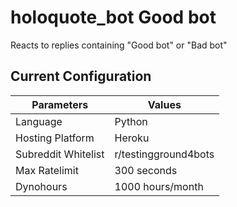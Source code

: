 # holoquote_bot Good bot
Reacts to replies containing "Good bot" or "Bad bot"

## Current Configuration

| Parameters          | Values               |
|---------------------|----------------------|
| Language            | Python               |
| Hosting Platform    | Heroku               |
| Subreddit Whitelist | r/testingground4bots |
| Max Ratelimit       | 300 seconds          |
| Dynohours           | 1000 hours/month     |